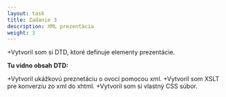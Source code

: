 ```yaml
---
layout: task
title: Zadanie 3
description: XML prezentácia
weight: 3
---
```


+Vytvoril som si DTD, ktoré definuje elementy prezentácie.

**Tu vidno obsah DTD:**
<!ELEMENT presentation (author+,title,slide+)>
<!ELEMENT title (#PCDATA)>
<!ELEMENT author (#PCDATA)>
<!ELEMENT slide (content)>
<!ATTLIST slide type (front|content|normal|figure|final) "normal">
<!ELEMENT content (heading*,textblock*,image*, footer)>
<!ELEMENT footer (#PCDATA)>
<!ELEMENT heading (#PCDATA)>
<!ELEMENT textblock (text*, list*, numberedlist*)>
<!ELEMENT text (#PCDATA)>
<!ELEMENT numberedlist (listitem+)>
<!ELEMENT list (listitem+)>
<!ELEMENT listitem (#PCDATA)>
<!ELEMENT image (description*, width*, height*)>
<!ATTLIST image src CDATA #REQUIRED>
<!ELEMENT width (#PCDATA)>
<!ELEMENT height (#PCDATA)>
<!ELEMENT description (#PCDATA)>

+Vytvoril ukážkovú preznetáciu o ovocí pomocou xml.
+Vytvoril som XSLT pre konverziu zo xml do xhtml.
+Vytvoril som si vlastný CSS súbor.
